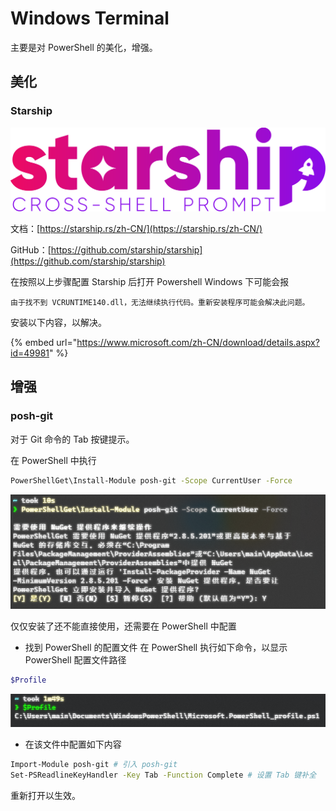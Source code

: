 # Windows Terminal

主要是对 PowerShell 的美化，增强。

## 美化

### Starship

![](../../.gitbook/assets/starship.svg)

文档：[https://starship.rs/zh-CN/](https://starship.rs/zh-CN/)

GitHub：[https://github.com/starship/starship](https://github.com/starship/starship)

在按照以上步骤配置 Starship 后打开 Powershell Windows 下可能会报

```text
由于找不到 VCRUNTIME140.dll，无法继续执行代码。重新安装程序可能会解决此问题。
```

安装以下内容，以解决。

{% embed url="https://www.microsoft.com/zh-CN/download/details.aspx?id=49981" %}

## 增强

### posh-git

对于 Git 命令的 Tab 按键提示。

在 PowerShell 中执行

```bash
PowerShellGet\Install-Module posh-git -Scope CurrentUser -Force
```

![](../../.gitbook/assets/image%20%2816%29.png)

仅仅安装了还不能直接使用，还需要在 PowerShell 中配置

* 找到 PowerShell 的配置文件 在 PowerShell 执行如下命令，以显示 PowerShell 配置文件路径

```bash
$Profile
```

![](../../.gitbook/assets/image%20%2814%29.png)

* 在该文件中配置如下内容

```bash
Import-Module posh-git # 引入 posh-git
Set-PSReadlineKeyHandler -Key Tab -Function Complete # 设置 Tab 键补全
```

重新打开以生效。

